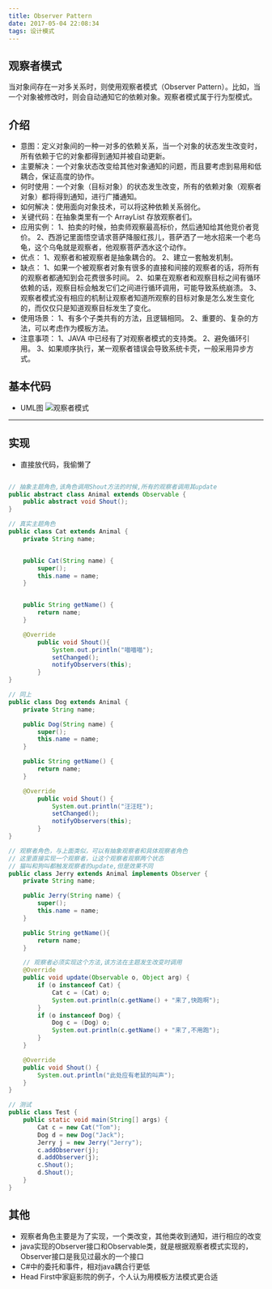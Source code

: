 ```yaml
---
title: Observer Pattern
date: 2017-05-04 22:08:34
tags: 设计模式
---
```

## 观察者模式
当对象间存在一对多关系时，则使用观察者模式（Observer Pattern）。比如，当一个对象被修改时，则会自动通知它的依赖对象。观察者模式属于行为型模式。

## 介绍
* 意图：定义对象间的一种一对多的依赖关系，当一个对象的状态发生改变时，所有依赖于它的对象都得到通知并被自动更新。
* 主要解决：一个对象状态改变给其他对象通知的问题，而且要考虑到易用和低耦合，保证高度的协作。
* 何时使用：一个对象（目标对象）的状态发生改变，所有的依赖对象（观察者对象）都将得到通知，进行广播通知。
* 如何解决：使用面向对象技术，可以将这种依赖关系弱化。
* 关键代码：在抽象类里有一个 ArrayList 存放观察者们。
* 应用实例： 1、拍卖的时候，拍卖师观察最高标价，然后通知给其他竞价者竞价。 2、西游记里面悟空请求菩萨降服红孩儿，菩萨洒了一地水招来一个老乌龟，这个乌龟就是观察者，他观察菩萨洒水这个动作。
* 优点： 1、观察者和被观察者是抽象耦合的。 2、建立一套触发机制。
* 缺点： 1、如果一个被观察者对象有很多的直接和间接的观察者的话，将所有的观察者都通知到会花费很多时间。 2、如果在观察者和观察目标之间有循环依赖的话，观察目标会触发它们之间进行循环调用，可能导致系统崩溃。 3、观察者模式没有相应的机制让观察者知道所观察的目标对象是怎么发生变化的，而仅仅只是知道观察目标发生了变化。
* 使用场景： 1、有多个子类共有的方法，且逻辑相同。 2、重要的、复杂的方法，可以考虑作为模板方法。
* 注意事项： 1、JAVA 中已经有了对观察者模式的支持类。 2、避免循环引用。 3、如果顺序执行，某一观察者错误会导致系统卡壳，一般采用异步方式。

## 基本代码
* UML图
![观察者模式](Observer.png)
***

## 实现
* 直接放代码，我偷懒了
```java

// 抽象主题角色,该角色调用Shout方法的时候,所有的观察者调用其update
public abstract class Animal extends Observable {
    public abstract void Shout();
}

// 真实主题角色
public class Cat extends Animal {
    private String name;


    public Cat(String name) {
        super();
        this.name = name;
    }


    public String getName() {
        return name;
    }

    @Override
        public void Shout(){
            System.out.println("喵喵喵");
            setChanged();
            notifyObservers(this);
        }
}

// 同上
public class Dog extends Animal {
    private String name;

    public Dog(String name) {
        super();
        this.name = name;
    }

    public String getName() {
        return name;
    }

    @Override
        public void Shout() {
            System.out.println("汪汪旺");
            setChanged();
            notifyObservers(this);
        }
}

// 观察者角色，与上面类似，可以有抽象观察者和具体观察者角色
// 这里直接实现一个观察者，让这个观察者观察两个状态
// 猫叫和狗叫都触发观察者的update,但是效果不同
public class Jerry extends Animal implements Observer {
    private String name;

    public Jerry(String name) {
        super();
        this.name = name;
    }

    public String getName(){
        return name;
    }

    // 观察者必须实现这个方法,该方法在主题发生改变时调用
    @Override
    public void update(Observable o, Object arg) {
        if (o instanceof Cat) {
            Cat c = (Cat) o;
            System.out.println(c.getName() + "来了,快跑啊");
        }
        if (o instanceof Dog) {
            Dog c = (Dog) o;
            System.out.println(c.getName() + "来了,不用跑");
        }
    }

    @Override
    public void Shout() {
        System.out.println("此处应有老鼠的叫声");
    }
}

// 测试
public class Test {
    public static void main(String[] args) {
        Cat c = new Cat("Tom");
        Dog d = new Dog("Jack");
        Jerry j = new Jerry("Jerry");
        c.addObserver(j);
        d.addObserver(j);
        c.Shout();
        d.Shout();	
    }
}
```

## 其他
* 观察者角色主要是为了实现，一个类改变，其他类收到通知，进行相应的改变
* java实现的Observer接口和Observable类，就是根据观察者模式实现的，Observer接口是我见过最水的一个接口
* C#中的委托和事件，相对java耦合行更低
* Head First中家庭影院的例子，个人认为用模板方法模式更合适
